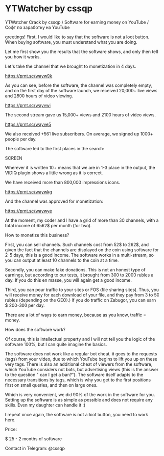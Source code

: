 # YTWatcher by cssqp 
YTWatcher Crack by cssqp / Software for earning money on YouTube / Софт по заработку на YouTube

greetings!
First, I would like to say that the software is not a loot button.
When buying software, you must understand what you are doing.

Let me first show you the results that the software shows, and only then tell you how it works.

Let's take the channel that we brought to monetization in 4 days.

https://prnt.sc/wayw9k

As you can see, before the software, the channel was completely empty, and on the first day of the software launch, we received 20,000+ live views and 2800 hours of video viewing.

https://prnt.sc/wayvwi


The second stream gave us 15,000+ views and 2100 hours of video views.

https://prnt.sc/wayve5

We also received +561 live subscribers.
On average, we signed up 1000+ people per day.

The software led to the first places in the search:

SCREEN

Wherever it is written 10+ means that we are in 1-3 place in the output, the VIDIQ plugin shows a little wrong as it is correct.

We have received more than 800,000 impressions icons.

https://prnt.sc/waywkg

And the channel was approved for monetization:

https://prnt.sc/waywye


At the moment, my coder and I have a grid of more than 30 channels, with a total income of 6562$ per month (for two).

How to monetize this business?

First, you can sell channels.
Such channels cost from 52$ to 262$, and given the fact that the channels are displayed on the coin using software for 2-5 days, this is a good income.
The software works in a multi-stream, so you can output at least 10 channels to the coin at a time.

Secondly, you can make fake donations.
This is not an honest type of earnings, but according to our tests, it brought from 300 to 2000 rubles a day.
If you do this en masse, you will again get a good income.

Third, you can pour traffic to your sites or FOS (file sharing sites).
Thus, you will receive money for each download of your file, and they pay from 3 to 50 rubles (depending on the GEO).)
If you do traffic on Zabugor, you can earn $ 200-300 per day.


There are a lot of ways to earn money, because as you know, traffic = money.


How does the software work?

Of course, this is intellectual property and I will not tell you the logic of the software 100%, but I can quite imagine the basics.

The software does not work like a regular bot cheat, it goes to the requests (tags) from your video, due to which YouTube begins to lift you up on these very tags.
There is also an additional cheat of viewers from the software, which YouTube considers not bots, but advertising views (this is the answer to the question " can I get a ban?").
The software itself adapts to the necessary transitions by tags, which is why you get to the first positions first on small queries, and then on large ones.


Which is very convenient, we did 90% of the work in the software for you.
Setting up the software is as simple as possible and does not require any skills.
Even my daughter can handle it :)

I repeat once again, the software is not a loot button, you need to work here.

Price:

$ 25 - 2 months of software

Contact in Telegram: @cssqp
